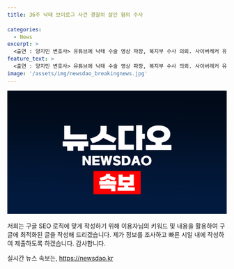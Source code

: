 ```yaml
---
title: 36주 낙태 브이로그 사건 경찰의 살인 혐의 수사

categories:
  - News
excerpt: >
  <출연 : 양지민 변호사> 유튜브에 낙태 수술 영상 파장, 복지부 수사 의뢰. 사이버레커 유튜버 사건, 양지민 변호사와 함께 쟁점 짚기. 낙태죄 헌법불합치 결정 이후 혼란·불확실성, 처벌 방안은? 천만 유튜버 쯔양 협박 의혹, 구제역 수사·재판 15건. 유튜브 측 수익 창출 중지, 유튜브 규제 방안 논의. 과잉경호 논란 변우석 귀국, 과거 과잉경호 증언 의심 증폭. 인천공항 인권위 조사 가능성 어느 정도?
feature_text: >
  <출연 : 양지민 변호사> 유튜브에 낙태 수술 영상 파장, 복지부 수사 의뢰. 사이버레커 유튜버 사건, 양지민 변호사와 함께 쟁점 짚기. 낙태죄 헌법불합치 결정 이후 혼란·불확실성, 처벌 방안은? 천만 유튜버 쯔양 협박 의혹, 구제역 수사·재판 15건. 유튜브 측 수익 창출 중지, 유튜브 규제 방안 논의. 과잉경호 논란 변우석 귀국, 과거 과잉경호 증언 의심 증폭. 인천공항 인권위 조사 가능성 어느 정도?
image: '/assets/img/newsdao_breakingnews.jpg'
---
```


<p><img src="/assets/img/newsdao_breakingnews.jpg" alt="ranknews 속보" /></p>

<p>저희는 구글 SEO 로직에 맞게 작성하기 위해 이용자님의 키워드 및 내용을 활용하여 구글에 최적화된 글을 작성해 드리겠습니다. 제가 정보를 조사하고 빠른 시일 내에 작성하여 제출하도록 하겠습니다. 감사합니다.</p>
실시간 뉴스 속보는, <a href="https://newsdao.kr" rel="dofollow">https://newsdao.kr</a>


